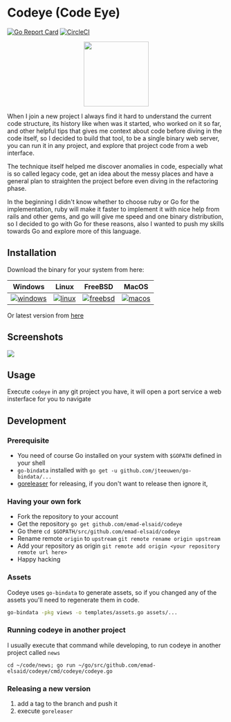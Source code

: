 # Codeye (Code Eye)
[![Go Report Card](https://goreportcard.com/badge/github.com/emad-elsaid/codeye)](https://goreportcard.com/report/github.com/emad-elsaid/codeye)
[![CircleCI](https://circleci.com/gh/emad-elsaid/codeye.svg?style=shield)](https://circleci.com/gh/emad-elsaid/codeye)

<p align="center">
<img src="http://www.emadelsaid.com/images/codeye.png" width="150" align="center">
</p>

When I join a new project I always find it hard to understand the current code
structure, its history like when was it started, who worked on it so far, and
other helpful tips that gives me context about code before diving in the code
itself, so I decided to build that tool, to be a single binary web server, you
can run it in any project, and explore that project code from a web interface.

The technique itself helped me discover anomalies in code, especially what is so
called legacy code, get an idea about the messy places and have a general plan
to straighten the project before even diving in the refactoring phase.

In the beginning I didn't know whether to choose ruby or Go for the
implementation, ruby will make it faster to implement it with nice help from
rails and other gems, and go will give me speed and one binary distribution, so
I decided to go with Go for these reasons, also I wanted to push my skills
towards Go and explore more of this language.

## Installation

Download the binary for your system from here:

| Windows                                                                                                                                                   | Linux                                                                                                                                               | FreeBSD                                                                                                                                                   | MacOS                                                                                                                                               |
|-----------------------------------------------------------------------------------------------------------------------------------------------------------|-----------------------------------------------------------------------------------------------------------------------------------------------------|-----------------------------------------------------------------------------------------------------------------------------------------------------------|-----------------------------------------------------------------------------------------------------------------------------------------------------|
| [![windows](http://www.emadelsaid.com/images/windows.png)](https://github.com/emad-elsaid/codeye/releases/download/v0.2/codeye_0.2_windows_64-bit.tar.gz) | [![linux](http://www.emadelsaid.com/images/linux.png)](https://github.com/emad-elsaid/codeye/releases/download/v0.2/codeye_0.2_linux_64-bit.tar.gz) | [![freebsd](http://www.emadelsaid.com/images/freebsd.png)](https://github.com/emad-elsaid/codeye/releases/download/v0.2/codeye_0.2_freebsd_64-bit.tar.gz) | [![macos](http://www.emadelsaid.com/images/macos.png)](https://github.com/emad-elsaid/codeye/releases/download/v0.2/codeye_0.2_macOS_64-bit.tar.gz) |

Or latest version from [here](https://github.com/emad-elsaid/codeye/releases/latest)

## Screenshots

![](https://i.imgur.com/PN533rH.png)

## Usage

Execute `codeye` in any git project you have, it will open a port service a web insterface for you to navigate

## Development

### Prerequisite

* You need of course Go installed on your system with `$GOPATH` defined in your shell
* `go-bindata` installed with `go get -u github.com/jteeuwen/go-bindata/...`
* [goreleaser](https://goreleaser.com/) for releasing, if you don't want to release then ignore it,

### Having your own fork

* Fork the repository to your account
* Get the repository `go get github.com/emad-elsaid/codeye`
* Go there `cd $GOPATH/src/github.com/emad-elsaid/codeye`
* Rename remote `origin` to `upstream` `git remote rename origin upstream`
* Add your repository as origin `git remote add origin <your repository remote url here>`
* Happy hacking

### Assets

Codeye uses `go-bindata` to generate assets, so if you changed any of the assets you'll need to regenerate them in code.

```bash
go-bindata -pkg views -o templates/assets.go assets/...
```


### Running codeye in another project

I usually execute that command while developing, to run codeye in another project called `news`

```shell
cd ~/code/news; go run ~/go/src/github.com/emad-elsaid/codeye/cmd/codeye/codeye.go
```

### Releasing a new version

1. add a tag to the branch and push it
2. execute `goreleaser`
